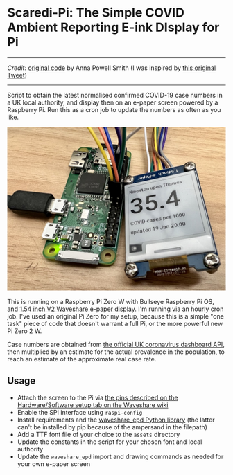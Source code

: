 # **Scaredi-Pi**: The **S**imple **C**OVID **A**mbient **R**eporting **E**-ink **DI**splay for **Pi**

---

*Credit:* [original code](https://github.com/annapowellsmith/scaredi-pi) by Anna Powell Smith (I was inspired by [this original Tweet](https://twitter.com/darkgreener/status/1331359454709895171))

---

Script to obtain the latest normalised confirmed COVID-19 case numbers in a UK local authority, and display then on an e-paper screen powered by a Raspberry Pi. Run this as a cron job to update the numbers as often as you like.

![Pi Zero W with Waveshare 1.54" e-paper display showing case numbers](img/zero-display.jpg)

This is running on a Raspberry Pi Zero W with Bullseye Raspberry Pi OS, and [1.54 inch V2 Waveshare e-paper display](https://www.waveshare.com/wiki/1.54inch_e-Paper_Module). I'm running via an hourly cron job. I've used an original Pi Zero for my setup, because this is a simple "one task" piece of code that doesn't warrant a full Pi, or the more powerful new Pi Zero 2 W.

Case numbers are obtained from [the official UK coronavirus dashboard API](https://coronavirus.data.gov.uk/details/developers-guide), then multiplied by an estimate for the actual prevalence in the population, to reach an estimate of the approximate real case rate.

## Usage

- Attach the screen to the Pi via [the pins described on the Hardware/Software setup tab on the Waveshare wiki](https://www.waveshare.com/wiki/1.54inch_e-Paper_Module)
- Enable the SPI interface using `raspi-config`
- Install requirements and the [waveshare_epd Python library](https://github.com/waveshare/e-Paper)
  (the latter can't be installed by pip because of the ampersand in the filepath)
- Add a TTF font file of your choice to the `assets` directory
- Update the constants in the script for your chosen font and local authority
- Update the `waveshare_epd` import and drawing commands as needed for your own e-paper screen
